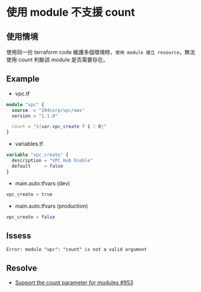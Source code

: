 # 使用 module 不支援 count

## 使用情境

使用同一份 terraform code 維護多個環境時，`使用 module 建立 resource`，無法使用 count 判斷該 module 是否需要存在。

## Example

- vpc.tf
```terraform
module "vpc" {
  source  = "104corp/vpc/aws"
  version = "1.1.0"

  count = "${var.vpc_create ? 1 : 0}"
}
```

- variables.tf
```terraform
variable "vpc_create" {
  description = "VPC Hub Enable"
  default     = false
}
```

- main.auto.tfvars (dev)
```terraform
vpc_create = true
```

- main.auto.tfvars (production)
```terraform
vpc_create = false
```

## Issess

```
Error: module "vpc": "count" is not a valid argument
```

## Resolve

- [Support the count parameter for modules #953](hashicorp/terraform#953)